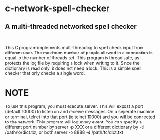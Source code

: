 # c-network-spell-checker
## A multi-threaded networked spell checker<br />
<br />

This C program implements multi-threading to spell check input from different user. The maximum number of people allowed in a connection is equal to the number of threads set. This program is thread safe, as it protects the log file by requiring a lock when writing to it. Since the dictionary is read only, it does not need a lock. This is a simple spell checker that only checks a single word.
<br />
# NOTE
To use this program, you must execute server. This will expost a port (default 10000) to listen on and receive messages. On a seperate machine or terminal, telnet into that port (ie telnet 10000) and you will be connected to the network. This program will log every event. You can specify a different port number by server -p XXX or a different dictionary by -d /path/to/dict.txt, or both server -p 8888 -d /path/to/dict.txt
